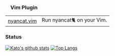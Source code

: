

### <img src="https://raw.githubusercontent.com/konpa/devicon/master/icons/vim/vim-plain.svg" width=16 />Vim Plugin 

|||
|---|---|
|[nyancat.vim](https://github.com/kato-k/nyancat.vim)|Run nyancat🐈 on your Vim.|

### Status
[![Kato's github stats](https://github-readme-stats.vercel.app/api?username=kato-k&hide=contribs,prs,issues,&show_icons=true)](https://github.com/anuraghazra/github-readme-stats)
[![Top Langs](https://github-readme-stats.vercel.app/api/top-langs/?username=kato-k&layout=compact)](https://github.com/anuraghazra/github-readme-stats)
